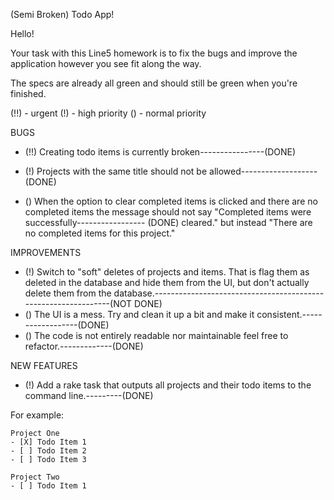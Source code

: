 (Semi Broken) Todo App!

Hello!

Your task with this Line5 homework is to fix the bugs and improve the application however you see fit along the way.

The specs are already all green and should still be green when you're finished.

(!!) - urgent
(!) - high priority
() - normal priority

BUGS

- (!!) Creating todo items is currently broken----------------(DONE)

- (!) Projects with the same title should not be allowed-------------------(DONE)

- () When the option to clear completed items is clicked and there are no
  completed items the message should not say "Completed items were successfully----------------- (DONE)
  cleared." but instead "There are no completed items for this project."

IMPROVEMENTS

- (!) Switch to "soft" deletes of projects and items. That is flag them as
  deleted in the database and hide them from the UI, but don't actually delete
  them from the database.---------------------------------------------------------------(NOT DONE)
- () The UI is a mess. Try and clean it up a bit and make it consistent.------------------(DONE)
- () The code is not entirely readable nor maintainable feel free to refactor.-------------(DONE)

NEW FEATURES

- (!) Add a rake task that outputs all projects and their todo items to the command line.---------(DONE)

For example:

    Project One
    - [X] Todo Item 1
    - [ ] Todo Item 2
    - [ ] Todo Item 3

    Project Two
    - [ ] Todo Item 1
